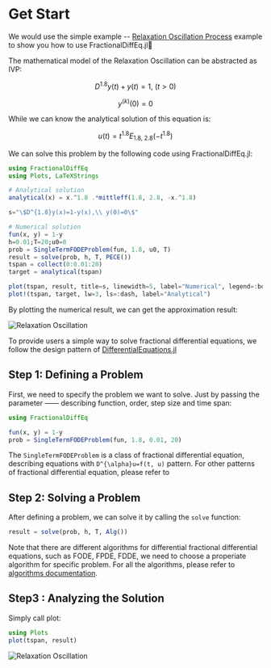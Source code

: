 # Get Start

We would use the simple example -- [Relaxation Oscillation Process](https://encyclopediaofmath.org/wiki/Relaxation_oscillation) example to show you how to use FractionalDiffEq.jl🙂

The mathematical model of the Relaxation Oscillation can be abstracted as IVP:

```math
D^{1.8}y(t)+y(t)=1,\ (t>0)
```

```math
y^{(k)}(0)=0
```

While we can know the analytical solution of this equation is:

```math
u(t)=t^{1.8}E_{1.8,\ 2.8}(-t^{1.8})
```

We can solve this problem by the following code using FractionalDiffEq.jl:

```julia
using FractionalDiffEq
using Plots, LaTeXStrings

# Analytical solution
analytical(x) = x.^1.8 .*mittleff(1.8, 2.8, -x.^1.8)

s="\$D^{1.8}y(x)=1-y(x),\\ y(0)=0\$"

# Numerical solution
fun(x, y) = 1-y
h=0.01;T=20;u0=0
prob = SingleTermFODEProblem(fun, 1.8, u0, T)
result = solve(prob, h, T, PECE())
tspan = collect(0:0.01:20)
target = analytical(tspan)

plot(tspan, result, title=s, linewidth=5, label="Numerical", legend=:bottomright)
plot!(tspan, target, lw=3, ls=:dash, label="Analytical")
```

By plotting the numerical result, we can get the approximation result:

![Relaxation Oscillation](./assets/example.png)

To provide users a simple way to solve fractional differential equations, we follow the design pattern of [DifferentialEquations.jl](https://github.com/SciML/DifferentialEquations.jl)

## Step 1: Defining a Problem

First, we need to specify the problem we want to solve. Just by passing the parameter —— describing function, order, step size and time span:

```julia
using FractionalDiffEq

fun(x, y) = 1-y
prob = SingleTermFODEProblem(fun, 1.8, 0.01, 20)
```

The ```SingleTermFODEProblem``` is a class of fractional differential equation, describing equations with ``D^{\alpha}u=f(t, u)`` pattern. For other patterns of fractional differential equation, please refer to 

## Step 2: Solving a Problem

After defining a problem, we can solve it by calling the ```solve``` function:

```julia
result = solve(prob, h, T, Alg())
```

Note that there are different algorithms for differential fractional differential equations, such as FODE, FPDE, FDDE, we need to choose a properiate algorithm for specific problem. For all the algorithms, please refer to [algorithms documentation](https://scifracx.org/FractionalDiffEq.jl/dev/algorithms/).

## Step3 : Analyzing the Solution

Simply call plot:

```julia
using Plots
plot(tspan, result)
```

![Relaxation Oscillation](./assets/example.png)